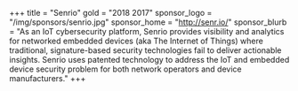 +++
title = "Senrio"
gold = "2018 2017"
sponsor_logo = "/img/sponsors/senrio.jpg"
sponsor_home = "http://senr.io/"
sponsor_blurb = "As an IoT cybersecurity platform, Senrio provides visibility and analytics for networked embedded devices (aka The Internet of Things) where traditional, signature-based security technologies fail to deliver actionable insights. Senrio uses patented technology to address the IoT and embedded device security problem for both network operators and device manufacturers."
+++
